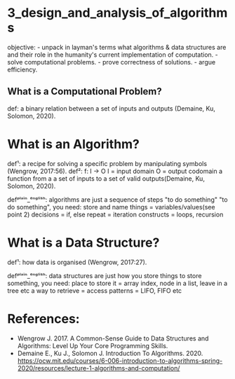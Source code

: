 # 3_design_and_analysis_of_algorithms

objective:
    - unpack in layman's terms what algorithms & data structures are and their role in the humanity's current implementation of computation.
    - solve computational problems.
    - prove correctness of solutions.
    - argue efficiency.

## What is a Computational Problem?
def: a binary relation between a set of inputs and outputs (Demaine, Ku, Solomon, 2020).

# What is an Algorithm?
def¹: a recipe for solving a specific problem by manipulating symbols (Wengrow, 2017:56).
def²: f: I -> O
        I = input domain
        O = output codomain 
        a function from a a set of inputs to a set of valid outputs(Demaine, Ku, Solomon, 2020).

defᵖˡᵃⁱⁿ_ᵉⁿᵍˡⁱˢʰ: algorithms are just a sequence of steps "to do something"
    "to do something", you need:
        store and name things = variables/values(see point 2)
        decisions = if, else
        repeat = iteration constructs = loops, recursion

# What is a Data Structure?
def¹: how data is organised (Wengrow, 2017:27).

defᵖˡᵃⁱⁿ_ᵉⁿᵍˡⁱˢʰ: data structures are just how you store things
    to store something, you need:
        place to store it = array index, node in a list, leave in a tree etc
        a way to retrieve = access patterns = LIFO, FIFO etc


# References:
* Wengrow J. 2017. A Common-Sense Guide to Data Structures and Algorithms: Level Up Your Core Programming Skills.
* Demaine E., Ku J., Solomon J. Introduction To Algorithms. 2020. https://ocw.mit.edu/courses/6-006-introduction-to-algorithms-spring-2020/resources/lecture-1-algorithms-and-computation/
